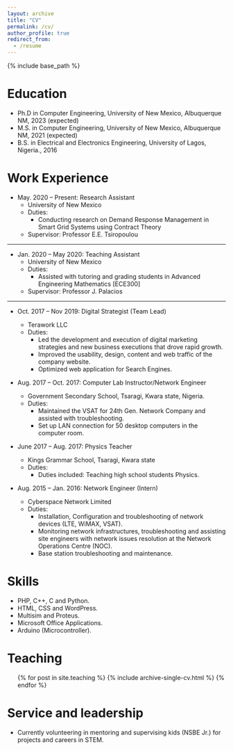 ```yaml
---
layout: archive
title: "CV"
permalink: /cv/
author_profile: true
redirect_from:
  - /resume
---
```


{% include base_path %}

Education
======
* Ph.D in Computer Engineering, University of New Mexico, Albuquerque NM, 2023 (expected)
* M.S. in Computer Engineering, University of New Mexico, Albuquerque NM, 2021 (expected)
* B.S. in Electrical and Electronics Engineering, University of Lagos, Nigeria., 2016


Work Experience
======
* May. 2020 – Present: Research Assistant
  * University of New Mexico
  * Duties: 
    - Conducting research on Demand Response Management in Smart Grid Systems using Contract Theory
  * Supervisor: Professor E.E. Tsiropoulou
-----
* Jan. 2020 – May 2020: Teaching Assistant
  * University of New Mexico
  * Duties: 
    - Assisted with tutoring and grading students in Advanced Engineering Mathematics [ECE300]
  * Supervisor: Professor J. Palacios
------  
* Oct. 2017 – Nov 2019: Digital Strategist (Team Lead)
  * Terawork LLC
  * Duties:
    -	Led the development and execution of digital marketing strategies and new business executions that drove rapid growth.
    -	Improved the usability, design, content and web traffic of the company website.
    -	Optimized web application for Search Engines.
  

* Aug. 2017 – Oct. 2017: Computer Lab Instructor/Network Engineer
  * Government Secondary School, Tsaragi, Kwara state, Nigeria.
  * Duties:
    -	Maintained the VSAT for 24th Gen. Network Company and assisted with troubleshooting.
    -	Set up LAN connection for 50 desktop computers in the computer room.

* June 2017 – Aug. 2017: Physics Teacher
  * Kings Grammar School, Tsaragi, Kwara state
  * Duties:
    - Duties included: Teaching high school students Physics.
 

* Aug. 2015 – Jan. 2016: Network Engineer (Intern)
  * Cyberspace Network Limited
  * Duties:
    -	Installation, Configuration and troubleshooting of network devices (LTE, WiMAX, VSAT).
    -	Monitoring network infrastructures, troubleshooting and assisting site engineers with network issues resolution at the Network Operations Centre (NOC).
    -	Base station troubleshooting and maintenance.

 
Skills
======
*	PHP, C++, C and Python.
*	HTML, CSS and WordPress.
*	Multisim and Proteus.
*	Microsoft Office Applications.
*	Arduino (Microcontroller).

  
Teaching
======
  <ul>{% for post in site.teaching %}
    {% include archive-single-cv.html %}
  {% endfor %}</ul>
  
  
Service and leadership
======
* Currently volunteering in mentoring and supervising kids (NSBE Jr.) for projects and careers in STEM.
